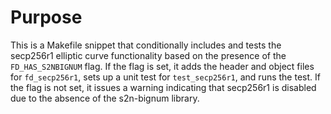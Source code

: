 # Purpose
This is a Makefile snippet that conditionally includes and tests the secp256r1 elliptic curve functionality based on the presence of the `FD_HAS_S2NBIGNUM` flag. If the flag is set, it adds the header and object files for `fd_secp256r1`, sets up a unit test for `test_secp256r1`, and runs the test. If the flag is not set, it issues a warning indicating that secp256r1 is disabled due to the absence of the s2n-bignum library.

